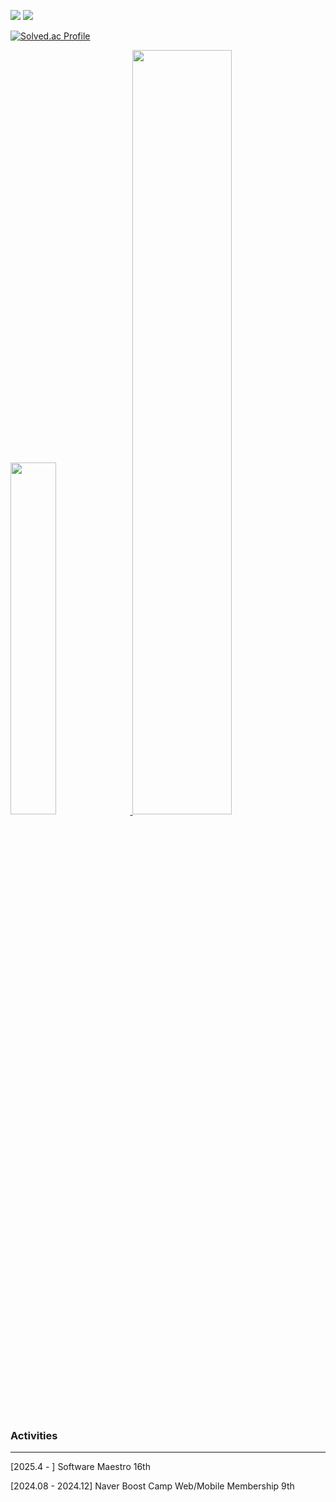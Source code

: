 <!--
**begong313/begong313** is a ✨ _special_ ✨ repository because its `README.md` (this file) appears on your GitHub profile.

Here are some ideas to get you started:

- 🔭 I’m currently working on ...
- 🌱 I’m currently learning ...
- 👯 I’m looking to collaborate on ...
- 🤔 I’m looking for help with ...
- 💬 Ask me about ...
- 📫 How to reach me: ...
- 😄 Pronouns: ...
- ⚡ Fun fact: ...
-->

<a href="https://www.instagram.com/nojongbin/" target="_blank"><img src="https://img.shields.io/badge/nojongbin-ffffff?style=for-the-badge&logo=Instagram&logoColor=E4405F"/></a>
<a href="https://begong313.tistory.com/" target="_blank"><img src="https://img.shields.io/badge/blog-E74C3C?style=for-the-badge&logo=tistory&logoColor=white"/></a>

[![Solved.ac Profile](http://mazassumnida.wtf/api/v2/generate_badge?boj=nobin313)](https://solved.ac/nobin313/)

<a href="https://github.com/anuraghazra/github-readme-stats">
    <img src="https://github-readme-stats.vercel.app/api/top-langs/?username=begong313&layout=donut&show_icons=true&theme=material-palenight&hide_border=true&bg_color=20232a&icon_color=58A6FF&text_color=fff&title_color=58A6FF&count_private=true" width=38% />
</a>    
<a href="https://github.com/anuraghazra/github-readme-stats">
  <img src="https://github-readme-stats.vercel.app/api?username=begong313&show_icons=true&theme=material-palenight&hide_border=true&bg_color=20232a&icon_color=58A6FF&text_color=fff&title_color=58A6FF&count_private=true" width=56% />
</a>

<h3>Activities</h3>

---

<p>[2025.4 - ] Software Maestro 16th</p>
<p>[2024.08 - 2024.12] Naver Boost Camp Web/Mobile Membership 9th</p>
